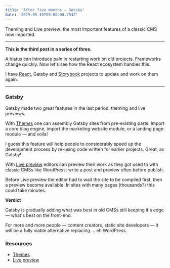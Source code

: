 ```yaml
---
title: 'After five months — Gatsby'
date: '2019-05-10T03:00:00.284Z'
---
```


Theming and Live preview: the most important features of a classic CMS now imported.

<!--more-->

---

**This is the third post in a series of three.**

A hiatus can introduce pain in restarting work on old projects. Frameworks change quickly. Now let's see how the React ecosystem handles this.

I have [React](/after-five-months-react), Gatsby and [Storybook](/after-five-months-storybook) projects to update and work on them again.

---

### Gatsby

Gatsby made two great features in the last period: theming and live previews.

With [Themes](https://www.gatsbyjs.org/blog/2019-03-11-gatsby-themes-roadmap/) one can assembly Gatsby sites from pre-existing parts. Import a core blog engine, import the marketing website module, or a landing page module &mdash; and voila!

I guess this feature will help people to considerably speed up the development process by re-using code written for earlier projects. Great, as Gatsby!

With [Live preview](https://www.gatsbyjs.org/blog/2019-03-22-introducing-gatsby-preview-beta/) editors can preview their work as they got used to with classic CMSs like WordPress: write a post and preview often before publish.

Before Live preview the editor had to wait the site to be compiled first, then a preview become available. In sites with many pages (thousands?) this could take minutes.

**Verdict**

Gatsby is gradually adding what was best in old CMSs still keeping it's edge &mdash; what's best on the front-end.

For more and more people &mdash; content creators, static site developers &mdash; it will be a fully viable alternative replacing ... eh WordPress.

### Resources

- [Themes](https://www.gatsbyjs.org/blog/2019-03-11-gatsby-themes-roadmap/)
- [Live preview](https://www.gatsbyjs.org/blog/2019-03-22-introducing-gatsby-preview-beta/)
